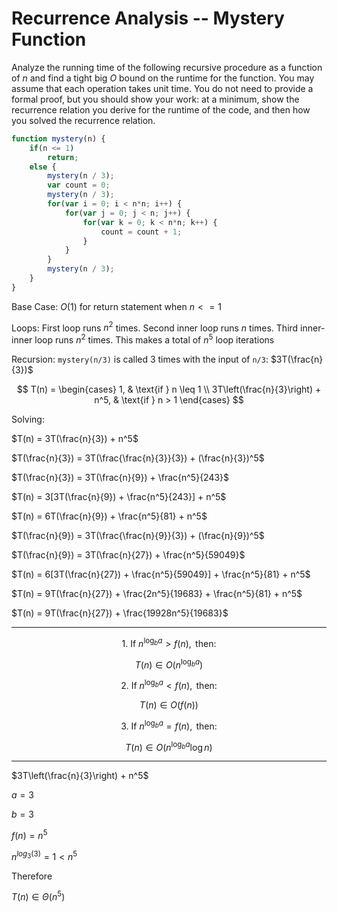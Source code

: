 # Recurrence Analysis -- Mystery Function

Analyze the running time of the following recursive procedure as a function of
$n$ and find a tight big $O$ bound on the runtime for the function. You may
assume that each operation takes unit time. You do not need to provide a formal
proof, but you should show your work: at a minimum, show the recurrence relation
you derive for the runtime of the code, and then how you solved the recurrence
relation.

```javascript
function mystery(n) {
    if(n <= 1)
        return;
    else {
        mystery(n / 3);
        var count = 0;
        mystery(n / 3);
        for(var i = 0; i < n*n; i++) {
            for(var j = 0; j < n; j++) {
                for(var k = 0; k < n*n; k++) {
                    count = count + 1;
                }
            }
        }
        mystery(n / 3);
    }
}
```

Base Case: $O(1)$ for return statement when $n <=1$

Loops: First loop runs $n^2$ times. Second inner loop runs $n$ times. Third inner-inner loop runs $n^2$ times. This makes a total of $n^5$ loop iterations

Recursion: `mystery(n/3)` is called 3 times with the input of `n/3`: $3T(\frac{n}{3})$

$$
    T(n) =
    \begin{cases}
        1, & \text{if } n \leq 1 \\
        3T\left(\frac{n}{3}\right) + n^5, & \text{if } n > 1
    \end{cases}
$$

Solving:

$T(n) = 3T(\frac{n}{3}) + n^5$



$T(\frac{n}{3}) = 3T(\frac{\frac{n}{3}}{3}) + (\frac{n}{3})^5$

$T(\frac{n}{3}) = 3T(\frac{n}{9}) + \frac{n^5}{243}$



$T(n) = 3[3T(\frac{n}{9}) + \frac{n^5}{243}] + n^5$

$T(n) = 6T(\frac{n}{9}) + \frac{n^5}{81} + n^5$



$T(\frac{n}{9}) = 3T(\frac{\frac{n}{9}}{3}) + (\frac{n}{9})^5$

$T(\frac{n}{9}) = 3T(\frac{n}{27}) + \frac{n^5}{59049}$



$T(n) = 6[3T(\frac{n}{27}) + \frac{n^5}{59049}] + \frac{n^5}{81} + n^5$

$T(n) = 9T(\frac{n}{27}) + \frac{2n^5}{19683} + \frac{n^5}{81} + n^5$

$T(n) = 9T(\frac{n}{27}) + \frac{19928n^5}{19683}$

<hr>

$$
\text{1. If } n^{\log_b a} > f(n), \text{ then:}
$$

$$
T(n) \in O\big(n^{\log_b a}\big)
$$

$$
\text{2. If } n^{\log_b a} < f(n), \text{ then:}
$$

$$
T(n) \in O\big(f(n)\big)
$$

$$
\text{3. If } n^{\log_b a} = f(n), \text{ then:}
$$

$$
T(n) \in O\big(n^{\log_b a} \log n\big)
$$

<hr>

$3T\left(\frac{n}{3}\right) + n^5$

$a = 3$

$b = 3$

$f(n) = n^5$

$n^{log_3(3)} = 1 < n^5$

Therefore

$T(n) \in \Theta(n^5)$
